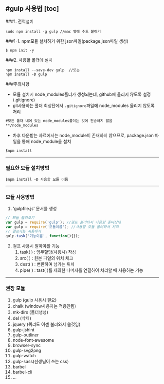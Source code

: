 #gulp 사용법
[toc]
---

###1. 전역설치<br />
```shell
sudo npm install -g gulp //mac 앞에 수도 붙이기
```

###1-1. npm모듈 설치하기 위한 json파일(package.json파일 생성)
```shell
$ npm init -y
```

###2. 사용할 폴더에 설치
```shell
npm install --save-dev gulp  //또는
npm install -D gulp
```


###주의사항
* 모듈 설치시 node_modules폴더가 생성되는데, github에 올리지 않도록 설정(.gitignore)
* git사용하는 폴더 최상단에서 `.gitignore`파일에 node_modules 올리지 않도록 처리

``` markdown
#모든 폴더 내에 있는 node_modules폴더는 깃에 전송하지 않음
**/node_modules
```
* 차후 다운받는 자료에서는 node_module이 존재하지 않으므로, package.json 파일을 통해 node_module을 설치

```shell
$npm install
```

---
### 필요한 모듈 설치방법

```shell
$npm install -D 사용할 모듈 이름
```

---
### 모듈 사용방법
1. 'gulpfile.js' 문서를 생성

```javascript
// 모듈 불러오기
var gulp = require('gulp'); //걸프 불러와서 사용할 준비상태
var gulp = require('모듈이름'); //사용할 모듈 불러와서 처리
// 걸프기능 사용하기
gulp.task('기능이름', function(){});
```

2. 걸프 사용시 알아야할 기능
	1. task( ) : 임무할당(사용시) 작성
	2. src( )  : 원본 파일의 위치 체크
	3. dest( ) : 변환하여 넘기는 위치
	4. pipe( ) : tast( )를 제외한 나머지를 연결하여 처리할 때 사용하는 기능 

---
### 권장 모듈
1. gulp (gulp 사용시 필요)
2. chalk (window사용자는 적용안됨)
3. mk-dirs (폴더생성)
4. del (삭제)
5. jquery (쿼리도 이젠 불러와서 쓸것임)
6. gulp-jshint
7. gulp-outliner
8. node-font-awesome
9. browser-sync
10. gulp-svg2png
11. gulp-watch
12. gulp-sass(선생님이 쓰는 css)
13. barbel
14. barbel-cli
15. ...

	





